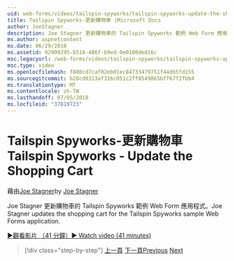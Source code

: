 ```yaml
---
uid: web-forms/videos/tailspin-spyworks/tailspin-spyworks-update-the-shopping-cart
title: Tailspin Spyworks-更新購物車 |Microsoft Docs
author: JoeStagner
description: Joe Stagner 更新購物車的 Tailspin Spyworks 範例 Web Form 應用程式。
ms.author: aspnetcontent
ms.date: 06/29/2010
ms.assetid: 92909295-b514-486f-b9ed-0e0100ded16c
msc.legacyurl: /web-forms/videos/tailspin-spyworks/tailspin-spyworks-update-the-shopping-cart
msc.type: video
ms.openlocfilehash: f880cd7caf02eb01ec84733479751f44db5fd155
ms.sourcegitcommit: b28cd0313af316c051c2ff8549865bff67f2fbb4
ms.translationtype: MT
ms.contentlocale: zh-TW
ms.lasthandoff: 07/05/2018
ms.locfileid: "37819723"
---
```

<a name="tailspin-spyworks---update-the-shopping-cart"></a><span data-ttu-id="0cf78-103">Tailspin Spyworks-更新購物車</span><span class="sxs-lookup"><span data-stu-id="0cf78-103">Tailspin Spyworks - Update the Shopping Cart</span></span>
====================
<span data-ttu-id="0cf78-104">藉由[Joe Stagner](https://github.com/JoeStagner)</span><span class="sxs-lookup"><span data-stu-id="0cf78-104">by [Joe Stagner](https://github.com/JoeStagner)</span></span>

<span data-ttu-id="0cf78-105">Joe Stagner 更新購物車的 Tailspin Spyworks 範例 Web Form 應用程式。</span><span class="sxs-lookup"><span data-stu-id="0cf78-105">Joe Stagner updates the shopping cart for the Tailspin Spyworks sample Web Forms application.</span></span>

[<span data-ttu-id="0cf78-106">&#9654;觀看影片 （41 分鐘）</span><span class="sxs-lookup"><span data-stu-id="0cf78-106">&#9654; Watch video (41 minutes)</span></span>](https://channel9.msdn.com/Blogs/ASP-NET-Site-Videos/tailspin-spyworks-update-the-shopping-cart)

> [!div class="step-by-step"]
> <span data-ttu-id="0cf78-107">[上一頁](tailspin-spyworks-display-shopping-cart.md)
> [下一頁](tailspin-spyworks-migrate-the-shopping-cart.md)</span><span class="sxs-lookup"><span data-stu-id="0cf78-107">[Previous](tailspin-spyworks-display-shopping-cart.md)
[Next](tailspin-spyworks-migrate-the-shopping-cart.md)</span></span>
